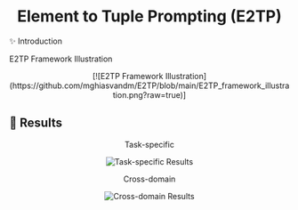 <h1 align="center">
Element to Tuple Prompting (E2TP)
</h1>
✨ Introduction 

E2TP Framework Illustration

<div align="center">
[![E2TP Framework Illustration](https://github.com/mghiasvandm/E2TP/blob/main/E2TP_framework_illustration.png?raw=true)]
</div>

## 🎯 Results

<div align="center">
Task-specific

![Task-specific Results](https://github.com/mghiasvandm/E2TP/blob/main/task_specific_results.png?raw=true)

Cross-domain

![Cross-domain Results](https://github.com/mghiasvandm/E2TP/blob/main/cross_domain_results.png?raw=true)
</div>
